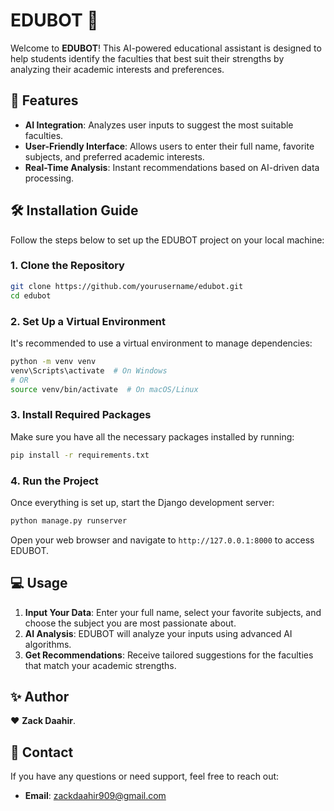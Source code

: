 # EDUBOT 🤖

Welcome to **EDUBOT**! This AI-powered educational assistant is designed to help students identify the faculties that best suit their strengths by analyzing their academic interests and preferences.

## 🚀 Features

- **AI Integration**: Analyzes user inputs to suggest the most suitable faculties.
- **User-Friendly Interface**: Allows users to enter their full name, favorite subjects, and preferred academic interests.
- **Real-Time Analysis**: Instant recommendations based on AI-driven data processing.

## 🛠️ Installation Guide

Follow the steps below to set up the EDUBOT project on your local machine:

### 1. Clone the Repository

```bash
git clone https://github.com/yourusername/edubot.git
cd edubot
```

### 2. Set Up a Virtual Environment

It's recommended to use a virtual environment to manage dependencies:

```bash
python -m venv venv
venv\Scripts\activate  # On Windows
# OR
source venv/bin/activate  # On macOS/Linux
```

### 3. Install Required Packages

Make sure you have all the necessary packages installed by running:

```bash
pip install -r requirements.txt
```

### 4. Run the Project

Once everything is set up, start the Django development server:

```bash
python manage.py runserver
```

Open your web browser and navigate to `http://127.0.0.1:8000` to access EDUBOT.

## 💻 Usage

1. **Input Your Data**: Enter your full name, select your favorite subjects, and choose the subject you are most passionate about.
2. **AI Analysis**: EDUBOT will analyze your inputs using advanced AI algorithms.
3. **Get Recommendations**: Receive tailored suggestions for the faculties that match your academic strengths.

## ✨ Author

❤️  **Zack Daahir**.

## 📧 Contact

If you have any questions or need support, feel free to reach out:

- **Email**: zackdaahir909@gmail.com
